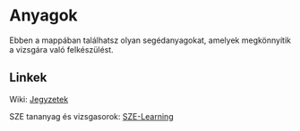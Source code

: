 # Anyagok

Ebben a mappában találhatsz olyan segédanyagokat, amelyek megkönnyítik a vizsgára való felkészülést.

## Linkek

Wiki: [Jegyzetek](https://github.com/MrHumanRebel/sze_programozas/wiki)

SZE tananyag és vizsgasorok: [SZE-Learning](https://szelearning.sze.hu/course/view.php?id=847)
